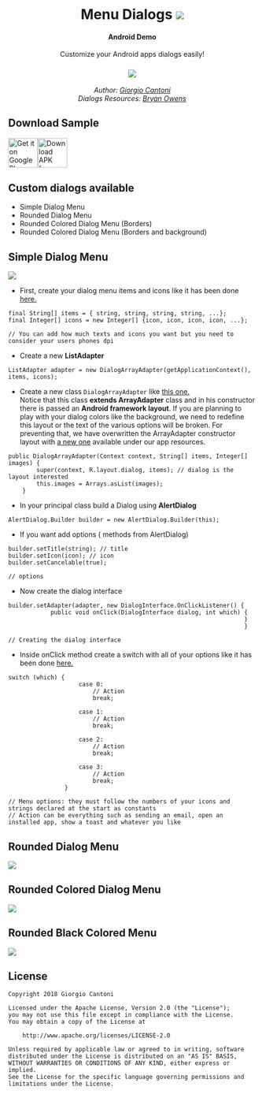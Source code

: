 <h1 align="center">Menu Dialogs <img src="https://img.shields.io/badge/API-15%2B-brightgreen.svg?style=flat"></h1>
<h4 align="center">Android Demo</h4>
<p align="center">Customize your Android apps dialogs easily!</p>
<h3 align="center"><img src="https://raw.githubusercontent.com/gcantoni/MenuDialogs/master/images/app0.png"/></h3>
<i><p align="center">
  Author: <a target="_blank" href="https://github.com/gcantoni">Giorgio Cantoni</a><br>
  Dialogs Resources: <a target="_blank" href="https://github.com/djdarkknight96">Bryan Owens</a><br>
  
</p></i>

## Download Sample
 [<img src="https://raw.githubusercontent.com/gcantoni/MenuDialogs/master/images/google-play-badge.png" alt="Get it on Google Play" height="60">](https://play.google.com/store/apps/details?id=dialogmenu.folgore95.it.dialogmenu)[<img src="https://raw.githubusercontent.com/gcantoni/MenuDialogs/master/images/github.png" alt="Download APK from GitHub" height="60">](https://github.com/gcantoni/menudialogs/releases)

## Custom dialogs available
- Simple Dialog Menu
- Rounded Dialog Menu
- Rounded Colored Dialog Menu (Borders)
- Rounded Colored Dialog Menu (Borders and background)

## Simple Dialog Menu
<img src="https://raw.githubusercontent.com/gcantoni/MenuDialogs/master/images/app1.png"/>

- First, create your dialog menu items and icons like it has been done <a href="https://github.com/gcantoni/MenuDialogs/blob/master/app/src/main/java/dialogmenu/folgore95/it/dialogmenu/MainActivity.java#L31">here.</a>

```
final String[] items = { string, string, string, string, ...};
final Integer[] icons = new Integer[] {icon, icon, icon, icon, ...};

// You can add how much texts and icons you want but you need to consider your users phones dpi
```
- Create a new **ListAdapter**
```
ListAdapter adapter = new DialogArrayAdapter(getApplicationContext(), items, icons);
```
- Create a new class `DialogArrayAdapter` like <a href="https://github.com/gcantoni/MenuDialogs/blob/master/app/src/main/java/dialogmenu/folgore95/it/dialogmenu/DialogArrayAdapter.java">this one.</a><br> Notice that this class **extends ArrayAdapter** class and in his constructor there is passed an **Android framework layout**. If you are planning to play with your dialog colors like the background, we need to redefine this layout or the text of the various options will be broken. For preventing that, we have overwritten the ArrayAdapter constructor layout with <a href="https://github.com/gcantoni/MenuDialogs/blob/master/app/src/main/res/layout/dialog.xml">a new one</a> available under our app resources.
```
public DialogArrayAdapter(Context context, String[] items, Integer[] images) {
        super(context, R.layout.dialog, items); // dialog is the layout interested
        this.images = Arrays.asList(images);
    }
```
- In your principal class build a Dialog using **AlertDialog**
```
AlertDialog.Builder builder = new AlertDialog.Builder(this);
```

- If you want add options ( methods from AlertDialog)
```
builder.setTitle(string); // title
builder.setIcon(icon); // icon
builder.setCancelable(true);

// options
``` 

- Now create the dialog interface
```
builder.setAdapter(adapter, new DialogInterface.OnClickListener() {
            public void onClick(DialogInterface dialog, int which) {
                                                                   }
                                                                   }
                                                                   
// Creating the dialog interface
```

- Inside onClick method create a switch with all of your options like it has been done <a href="https://github.com/gcantoni/MenuDialogs/blob/master/app/src/main/java/dialogmenu/folgore95/it/dialogmenu/MainActivity.java#L44">here.</a>
```
switch (which) {
                    case 0:
                        // Action
                        break;
                    
                    case 1:
                        // Action
                        break;
                    
                    case 2:
                        // Action
                        break;
                        
                    case 3:
                        // Action
                        break;
                }
                
// Menu options: they must follow the numbers of your icons and strings declared at the start as constants
// Action can be everything such as sending an email, open an installed app, show a toast and whatever you like
```
## Rounded Dialog Menu
<img src="https://raw.githubusercontent.com/gcantoni/MenuDialogs/master/images/app2.png"/>

## Rounded Colored Dialog Menu
<img src="https://raw.githubusercontent.com/gcantoni/MenuDialogs/master/images/app3.png"/>

## Rounded Black Colored Menu
<img src="https://raw.githubusercontent.com/gcantoni/MenuDialogs/master/images/app4.png"/>

## License
```
Copyright 2018 Giorgio Cantoni

Licensed under the Apache License, Version 2.0 (the "License");
you may not use this file except in compliance with the License.
You may obtain a copy of the License at

    http://www.apache.org/licenses/LICENSE-2.0

Unless required by applicable law or agreed to in writing, software
distributed under the License is distributed on an "AS IS" BASIS,
WITHOUT WARRANTIES OR CONDITIONS OF ANY KIND, either express or implied.
See the License for the specific language governing permissions and
limitations under the License.
```
